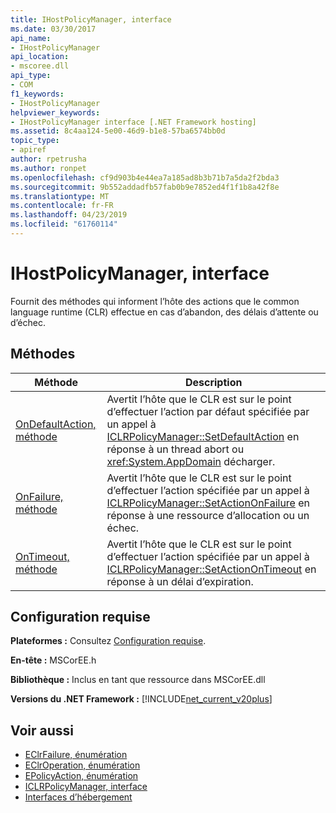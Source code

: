 ```yaml
---
title: IHostPolicyManager, interface
ms.date: 03/30/2017
api_name:
- IHostPolicyManager
api_location:
- mscoree.dll
api_type:
- COM
f1_keywords:
- IHostPolicyManager
helpviewer_keywords:
- IHostPolicyManager interface [.NET Framework hosting]
ms.assetid: 8c4aa124-5e00-46d9-b1e8-57ba6574bb0d
topic_type:
- apiref
author: rpetrusha
ms.author: ronpet
ms.openlocfilehash: cf9d903b4e44ea7a185ad8b3b71b7a5da2f2bda3
ms.sourcegitcommit: 9b552addadfb57fab0b9e7852ed4f1f1b8a42f8e
ms.translationtype: MT
ms.contentlocale: fr-FR
ms.lasthandoff: 04/23/2019
ms.locfileid: "61760114"
---
```

# <a name="ihostpolicymanager-interface"></a>IHostPolicyManager, interface
Fournit des méthodes qui informent l’hôte des actions que le common language runtime (CLR) effectue en cas d’abandon, des délais d’attente ou d’échec.  
  
## <a name="methods"></a>Méthodes  
  
|Méthode|Description|  
|------------|-----------------|  
|[OnDefaultAction, méthode](../../../../docs/framework/unmanaged-api/hosting/ihostpolicymanager-ondefaultaction-method.md)|Avertit l’hôte que le CLR est sur le point d’effectuer l’action par défaut spécifiée par un appel à [ICLRPolicyManager::SetDefaultAction](../../../../docs/framework/unmanaged-api/hosting/iclrpolicymanager-setdefaultaction-method.md) en réponse à un thread abort ou <xref:System.AppDomain> décharger.|  
|[OnFailure, méthode](../../../../docs/framework/unmanaged-api/hosting/ihostpolicymanager-onfailure-method.md)|Avertit l’hôte que le CLR est sur le point d’effectuer l’action spécifiée par un appel à [ICLRPolicyManager::SetActionOnFailure](../../../../docs/framework/unmanaged-api/hosting/iclrpolicymanager-setactiononfailure-method.md) en réponse à une ressource d’allocation ou un échec.|  
|[OnTimeout, méthode](../../../../docs/framework/unmanaged-api/hosting/ihostpolicymanager-ontimeout-method.md)|Avertit l’hôte que le CLR est sur le point d’effectuer l’action spécifiée par un appel à [ICLRPolicyManager::SetActionOnTimeout](../../../../docs/framework/unmanaged-api/hosting/iclrpolicymanager-setactionontimeout-method.md) en réponse à un délai d’expiration.|  
  
## <a name="requirements"></a>Configuration requise  
 **Plateformes :** Consultez [Configuration requise](../../../../docs/framework/get-started/system-requirements.md).  
  
 **En-tête :** MSCorEE.h  
  
 **Bibliothèque :** Inclus en tant que ressource dans MSCorEE.dll  
  
 **Versions du .NET Framework :** [!INCLUDE[net_current_v20plus](../../../../includes/net-current-v20plus-md.md)]  
  
## <a name="see-also"></a>Voir aussi

- [EClrFailure, énumération](../../../../docs/framework/unmanaged-api/hosting/eclrfailure-enumeration.md)
- [EClrOperation, énumération](../../../../docs/framework/unmanaged-api/hosting/eclroperation-enumeration.md)
- [EPolicyAction, énumération](../../../../docs/framework/unmanaged-api/hosting/epolicyaction-enumeration.md)
- [ICLRPolicyManager, interface](../../../../docs/framework/unmanaged-api/hosting/iclrpolicymanager-interface.md)
- [Interfaces d’hébergement](../../../../docs/framework/unmanaged-api/hosting/hosting-interfaces.md)

